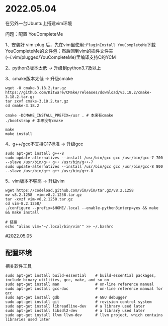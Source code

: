 # 2022.05.04

在另外一台Ubuntu上搭建vim环境

问题：配置 YouCompleteMe 

1、安装好 vim-plug 后，先在vim里使用`:PluginInstall YouCompleteMe`下载YouCompleteMe的文件包；然后回到vim的插件文件夹(~/.vim/plugged/YouCompleteMe)里编译支持C的YCM

2、python3版本太低 -> 升级到python3.7及以上

3、cmake版本太低 -> 升级cmake 
```shell
wget -O cmake-3.18.2.tar.gz  https://github.com/Kitware/CMake/releases/download/v3.18.2/cmake-3.18.2.tar.gz
tar zxvf cmake-3.18.2.tar.gz
cd cmake-3.18.2

cmake -DCMAKE_INSTALL_PREFIX=/usr . # 本来有cmake
./bootstrap # 本来没有cmake

make
make install

```

4、g++/gcc不支持C17标准 -> 升级gcc
```shell
sudo apt-get install g++-8
sudo update-alternatives --install /usr/bin/gcc gcc /usr/bin/gcc-7 700 --slave /usr/bin/g++ g++ /usr/bin/g++-7
sudo update-alternatives --install /usr/bin/gcc gcc /usr/bin/gcc-8 800 --slave /usr/bin/g++ g++ /usr/bin/g++-8

```

5、vim版本不够高 -> 升级vim
```shell
wget https://codeload.github.com/vim/vim/tar.gz/v8.2.1258
mv v8.2.1258  vim-v8.2.1258.tar.gz
tar -xvzf vim-v8.2.1258.tar.gz
cd vim-8.2.1258/
./configure --prefix=$HOME/.local --enable-python3interp=yes && make && make install

# 链接
echo "alias vim='~/.local/bin/vim'" >> ~/.bashrc
```
#2022.05.05

## 配置环境

相关软件工具
```shell
sudo apt-get install build-essential    # build-essential packages, include binary utilities, gcc, make, and so on
sudo apt-get install man                # on-line reference manual
sudo apt-get install gcc-doc            # on-line reference manual for gcc
sudo apt-get install gdb                # GNU debugger
sudo apt-get install git                # revision control system
sudo apt-get install libreadline-dev    # a library used later
sudo apt-get install libsdl2-dev        # a library used later
sudo apt-get install llvm llvm-dev      # llvm project, which contains libraries used later
```

